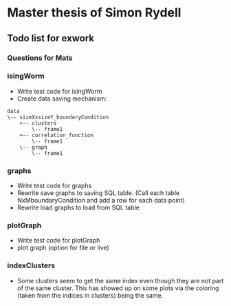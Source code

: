 # Master thesis of Simon Rydell

## Todo list for exwork ##

### Questions for Mats ###

### isingWorm ###

* Write test code for isingWorm
* Create data saving mechanism:
```
data
\-- sizeXxsizeY_boundaryCondition
	+-- clusters
		\-- frame1
	+-- correlation_function
		\-- frame1
	\-- graph
		\-- frame1
```

### graphs ###

* Write test code for graphs
* Rewrite save graphs to saving SQL table. (Call each table NxMboundaryCondition and add a row for each data point)
* Rewrite load graphs to load from SQL table

### plotGraph ###

* Write test code for plotGraph
* plot graph (option for file or live)

### indexClusters ###

* Some clusters seem to get the same index even though they are not part of the same cluster. This has showed up on some plots via the coloring (taken from the indices in clusters) being the same.
